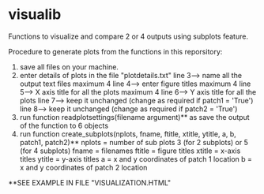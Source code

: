 # visualib
Functions to visualize and compare 2 or 4 outputs using subplots feature.

Procedure to generate plots from the functions in this reporsitory:

  1. save all files on your machine.
  2. enter details of plots in the file "plotdetails.txt"
     line 3--> name all the output text files maximum 4
     line 4--> enter figure titles maximum 4
     line 5--> X axis title for all the plots maximum 4
     line 6--> Y axis title for all the plots
     line 7--> keep it unchanged (change as required if patch1 = 'True')
     line 8--> keep it unchanged (change as required if patch2 = 'True')
  3. run function readplotsettings(filename argument)** as save the output of the function to 6 objects
  4. run function create_subplots(nplots, fname, ftitle, xtitle, ytitle, a, b, patch1, patch2)**
     nplots = number of sub plots 3 (for 2 subplots) or 5 (for 4 subplots)
     fname = filenames
     ftitle = figure titles
     xtitle = x-axis titles
     ytitle = y-axis titles
     a = x and y coordinates of patch 1 location
     b = x and y coordinates of patch 2 location
     
   **SEE EXAMPLE IN FILE "VISUALIZATION.HTML"
    


